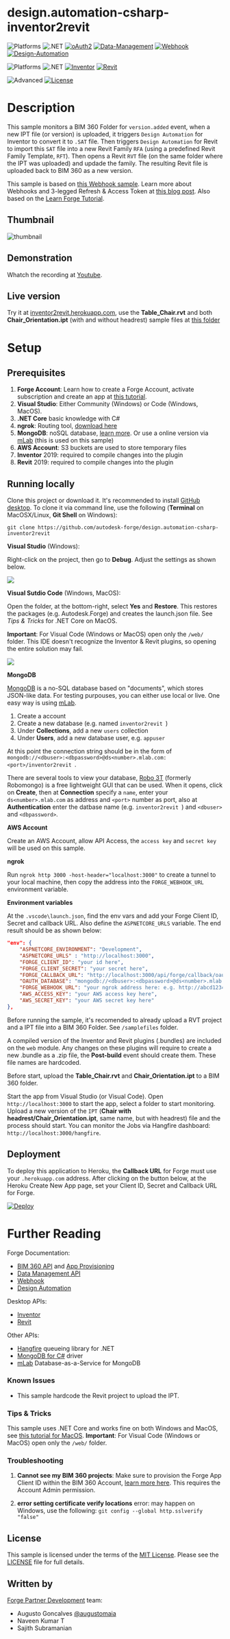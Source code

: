# design.automation-csharp-inventor2revit

![Platforms](https://img.shields.io/badge/Web-Windows|MacOS-lightgray.svg)
![.NET](https://img.shields.io/badge/.NET%20Core-2.1-blue.svg)
[![oAuth2](https://img.shields.io/badge/oAuth2-v1-green.svg)](http://developer.autodesk.com/)
[![Data-Management](https://img.shields.io/badge/Data%20Management-v1-green.svg)](http://developer.autodesk.com/)
[![Webhook](https://img.shields.io/badge/Webhook-v1-green.svg)](http://developer.autodesk.com/)
[![Design-Automation](https://img.shields.io/badge/Design%20Automation-v3-green.svg)](http://developer.autodesk.com/)

![Platforms](https://img.shields.io/badge/Plugins-Windows-lightgray.svg)
![.NET](https://img.shields.io/badge/.NET%20Framework-4.7-blue.svg)
[![Inventor](https://img.shields.io/badge/Inventor-2019-orange.svg)](http://developer.autodesk.com/)
[![Revit](https://img.shields.io/badge/Revit-2019-lightblue.svg)](http://developer.autodesk.com/)

![Advanced](https://img.shields.io/badge/Level-Advanced-red.svg)
[![License](http://img.shields.io/:license-MIT-blue.svg)](http://opensource.org/licenses/MIT)

# Description

This sample monitors a BIM 360 Folder for `version.added` event, when a new IPT file (or version) is uploaded, it triggers `Design Automation` for Inventor to convert it to `.SAT` file. Then triggers `Design Automation` for Revit to import this `SAT` file into a new Revit Family `RFA` (using a predefined Revit Family Template, `RFT`). Then opens a Revit `RVT` file (on the same folder where the IPT was uploaded) and updade the family. The resulting Revit file is uploaded back to BIM 360 as a new version.

This sample is based on [this Webhook sample](https://github.com/Autodesk-Forge/data.management-csharp-webhook). Learn more about Webhooks and 3-legged Refresh & Access Token at [this blog post](https://forge.autodesk.com/blog/webhooks-and-bim-360-c). Also based on the [Learn Forge Tutorial](http://learnforge.autodesk.io).

## Thumbnail

![thumbnail](thumbnail.png)

## Demonstration

Whatch the recording at [Youtube](https://www.youtube.com/watch?v=gj12qkCNNyM).

## Live version

Try it at [inventor2revit.herokuapp.com](http://inventor2revit.herokuapp.com/), use the **Table_Chair.rvt** and both **Chair_Orientation.ipt** (with and without headrest) sample files at [this folder](https://github.com/autodesk-forge/design.automation-csharp-inventor2revit/tree/master/samplefiles)

# Setup

## Prerequisites

1. **Forge Account**: Learn how to create a Forge Account, activate subscription and create an app at [this tutorial](http://learnforge.autodesk.io/#/account/). 
2. **Visual Studio**: Either Community (Windows) or Code (Windows, MacOS).
3. **.NET Core** basic knowledge with C#
4. **ngrok**: Routing tool, [download here](https://ngrok.com/)
5. **MongoDB**: noSQL database, [learn more](https://www.mongodb.com/). Or use a online version via [mLab](https://mlab.com/) (this is used on this sample)
6. **AWS Account**: S3 buckets are used to store temporary files
7. **Inventor** 2019: required to compile changes into the plugin
8. **Revit** 2019: required to compile changes into the plugin

## Running locally

Clone this project or download it. It's recommended to install [GitHub desktop](https://desktop.github.com/). To clone it via command line, use the following (**Terminal** on MacOSX/Linux, **Git Shell** on Windows):

    git clone https://github.com/autodesk-forge/design.automation-csharp-inventor2revit

**Visual Studio** (Windows):

Right-click on the project, then go to **Debug**. Adjust the settings as shown below. 

![](readme/visual_studio_settings.png) 

**Visual Sutdio Code** (Windows, MacOS):

Open the folder, at the bottom-right, select **Yes** and **Restore**. This restores the packages (e.g. Autodesk.Forge) and creates the launch.json file. See *Tips & Tricks* for .NET Core on MacOS.

**Important**: For Visual Code (Windows or MacOS) open only the `/web/` folder. This IDE doesn't recognize the Inventor & Revit plugins, so opening the entire solution may fail.

![](readme/visual_code_restore.png)

**MongoDB**

[MongoDB](https://www.mongodb.com) is a no-SQL database based on "documents", which stores JSON-like data. For testing purpouses, you can either use local or live. One easy way is using [mLab](https://mlab.com).

1. Create a account
2. Create a new database (e.g. named `inventor2revit `)
3. Under **Collections**, add a new `users` collection
4. Under **Users**, add a new database user, e.g. `appuser`

At this point the connection string should be in the form of `mongodb://<dbuser>:<dbpassword>@ds<number>.mlab.com:<port>/inventor2revit `. 

There are several tools to view your database, [Robo 3T](https://robomongo.org/) (formerly Robomongo) is a free lightweight GUI that can be used. When it opens, click on **Create**, then at **Connection** specify a `name`, enter your `ds<number>.mlab.com` as address and `<port>` number as port, also at **Authentication** enter the datbase name (e.g. `inventor2revit `) and `<dbuser>` and `<dbpassword>`.

**AWS Account**

Create an AWS Account, allow API Access, the `access key` and `secret key` will be used on this sample.

**ngrok**

Run `ngrok http 3000 -host-header="localhost:3000"` to create a tunnel to your local machine, then copy the address into the `FORGE_WEBHOOK_URL` environment variable.

**Environment variables**

At the `.vscode\launch.json`, find the env vars and add your Forge Client ID, Secret and callback URL. Also define the `ASPNETCORE_URLS` variable. The end result should be as shown below:

```json
"env": {
    "ASPNETCORE_ENVIRONMENT": "Development",
    "ASPNETCORE_URLS" : "http://localhost:3000",
    "FORGE_CLIENT_ID": "your id here",
    "FORGE_CLIENT_SECRET": "your secret here",
    "FORGE_CALLBACK_URL": "http://localhost:3000/api/forge/callback/oauth",
    "OAUTH_DATABASE": "mongodb://<dbuser>:<dbpassword>@ds<number>.mlab.com:<port>/inventor2revit",
    "FORGE_WEBHOOK_URL": "your ngrok address here: e.g. http://abcd1234.ngrok.io",
    "AWS_ACCESS_KEY": "your AWS access key here",
    "AWS_SECRET_KEY": "your AWS secret key here"
},
```

Before running the sample, it's recomended to already upload a RVT project and a IPT file into a BIM 360 Folder. See `/samplefiles` folder. 

A compiled version of the Inventor and Revit plugins (.bundles) are included on the `web` module. Any changes on these plugins will require to create a new .bundle as a .zip file, the **Post-build** event should create them. These file names are hardcoded.

Before start, upload the **Table_Chair.rvt** and **Chair_Orientation.ipt** to a BIM 360 folder. 

Start the app from Visual Studio (or Visual Code). Open `http://localhost:3000` to start the app, select a folder to start monitoring. Upload a new version of the `IPT` (**Chair with headrest/Chair_Orientation.ipt**, same name, but with headrest) file and the process should start. You can monitor the Jobs via Hangfire dashboard: `http://localhost:3000/hangfire`. 

## Deployment

To deploy this application to Heroku, the **Callback URL** for Forge must use your `.herokuapp.com` address. After clicking on the button below, at the Heroku Create New App page, set your Client ID, Secret and Callback URL for Forge.

[![Deploy](https://www.herokucdn.com/deploy/button.svg)](https://heroku.com/deploy)


# Further Reading

Forge Documentation:

- [BIM 360 API](https://developer.autodesk.com/en/docs/bim360/v1/overview/) and [App Provisioning](https://forge.autodesk.com/blog/bim-360-docs-provisioning-forge-apps)
- [Data Management API](https://developer.autodesk.com/en/docs/data/v2/overview/)
- [Webhook](https://forge.autodesk.com/en/docs/webhooks/v1)
- [Design Automation](https://forge.autodesk.com/en/docs/design-automation/v3/developers_guide/overview/)

Desktop APIs:

- [Inventor](https://knowledge.autodesk.com/support/inventor-products/learn-explore/caas/simplecontent/content/my-first-inventor-plug-overview.html)
- [Revit](https://knowledge.autodesk.com/support/revit-products/learn-explore/caas/simplecontent/content/my-first-revit-plug-overview.html)

Other APIs:

- [Hangfire](https://www.hangfire.io/) queueing library for .NET
- [MongoDB for C#](https://docs.mongodb.com/ecosystem/drivers/csharp/) driver
- [mLab](https://mlab.com/) Database-as-a-Service for MongoDB

### Known Issues

- This sample hardcode the Revit project to upload the IPT. 

### Tips & Tricks

This sample uses .NET Core and works fine on both Windows and MacOS, see [this tutorial for MacOS](https://github.com/augustogoncalves/dotnetcoreheroku). **Important**: For Visual Code (Windows or MacOS) open only the `/web/` folder. 

### Troubleshooting

1. **Cannot see my BIM 360 projects**: Make sure to provision the Forge App Client ID within the BIM 360 Account, [learn more here](https://forge.autodesk.com/blog/bim-360-docs-provisioning-forge-apps). This requires the Account Admin permission.

2. **error setting certificate verify locations** error: may happen on Windows, use the following: `git config --global http.sslverify "false"`

## License

This sample is licensed under the terms of the [MIT License](http://opensource.org/licenses/MIT). Please see the [LICENSE](LICENSE) file for full details.

## Written by

[Forge Partner Development](http://forge.autodesk.com) team:

- Augusto Goncalves [@augustomaia](https://twitter.com/augustomaia)
- Naveen Kumar T
- Sajith Subramanian
